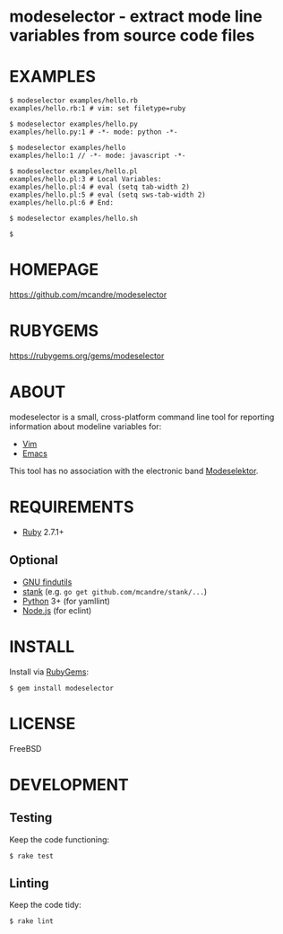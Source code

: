 # modeselector - extract mode line variables from source code files

# EXAMPLES

```console
$ modeselector examples/hello.rb
examples/hello.rb:1 # vim: set filetype=ruby

$ modeselector examples/hello.py
examples/hello.py:1 # -*- mode: python -*-

$ modeselector examples/hello
examples/hello:1 // -*- mode: javascript -*-

$ modeselector examples/hello.pl
examples/hello.pl:3 # Local Variables:
examples/hello.pl:4 # eval (setq tab-width 2)
examples/hello.pl:5 # eval (setq sws-tab-width 2)
examples/hello.pl:6 # End:

$ modeselector examples/hello.sh

$
```

# HOMEPAGE

https://github.com/mcandre/modeselector

# RUBYGEMS

https://rubygems.org/gems/modeselector

# ABOUT

modeselector is a small, cross-platform command line tool for reporting information about modeline variables for:

* [Vim](http://vim.wikia.com/wiki/Modeline_magic)
* [Emacs](http://www.gnu.org/software/emacs/manual/html_node/emacs/Specifying-File-Variables.html)

This tool has no association with the electronic band [Modeselektor](https://www.youtube.com/watch?v=9QHL6GzfnMA).

# REQUIREMENTS

* [Ruby](https://www.ruby-lang.org/) 2.7.1+

## Optional

* [GNU findutils](https://www.gnu.org/software/findutils/)
* [stank](https://github.com/mcandre/stank) (e.g. `go get github.com/mcandre/stank/...`)
* [Python](https://www.python.org) 3+ (for yamllint)
* [Node.js](https://nodejs.org/en/) (for eclint)

# INSTALL

Install via [RubyGems](http://rubygems.org/):

```console
$ gem install modeselector
```

# LICENSE

FreeBSD

# DEVELOPMENT

## Testing

Keep the code functioning:

```console
$ rake test
```

## Linting

Keep the code tidy:

```console
$ rake lint
```
